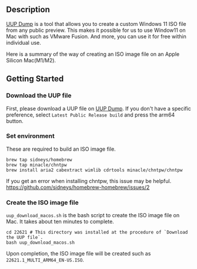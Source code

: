 ## Description

[UUP Dump](https://uupdump.net) is a tool that allows you to create a custom Windows 11 ISO file from any public preview.
This makes it possible for us to use Window11 on Mac with such as VMware Fusion. And more, you can use it for free within individual use.

Here is a summary of the way of creating an ISO image file on an Apple Silicon Mac(M1/M2).

## Getting Started

### Download the UUP file

First, please download a UUP file on [UUP Dump](https://uupdump.net).
If you don't have a specific preference, select `Latest Public Release build` and press the arm64 button.

### Set environment

These are required to build an ISO image file.

```
brew tap sidneys/homebrew
brew tap minacle/chntpw
brew install aria2 cabextract wimlib cdrtools minacle/chntpw/chntpw
```

If you get an error when installing chntpw, this issue may be helpful.
https://github.com/sidneys/homebrew-homebrew/issues/2

### Create the ISO image file

`uup_download_macos.sh` is the bash script to create the ISO image file on Mac.
 It takes about ten minutes to complete.
 
```
cd 22621 # This directory was installed at the procedure of `Download the UUP file`.
bash uup_download_macos.sh
```

Upon completion, the ISO image file will be created such as `22621.1_MULTI_ARM64_EN-US.ISO`.
